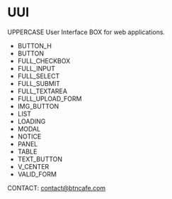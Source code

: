 UUI
===
UPPERCASE User Interface BOX for web applications.

- BUTTON_H
- BUTTON
- FULL_CHECKBOX
- FULL_INPUT
- FULL_SELECT
- FULL_SUBMIT
- FULL_TEXTAREA
- FULL_UPLOAD_FORM
- IMG_BUTTON
- LIST
- LOADING
- MODAL
- NOTICE
- PANEL
- TABLE
- TEXT_BUTTON
- V_CENTER
- VALID_FORM

CONTACT: contact@btncafe.com
